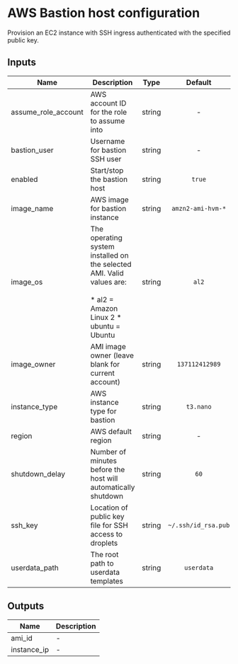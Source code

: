 # AWS Bastion host configuration

Provision an EC2 instance with SSH ingress authenticated with the specified public key.

## Inputs

| Name | Description | Type | Default | Required |
|------|-------------|:----:|:-----:|:-----:|
| assume\_role\_account | AWS account ID for the role to assume into | string | - | yes |
| bastion\_user | Username for bastion SSH user | string | - | yes |
| enabled | Start/stop the bastion host | string | `true` | no |
| image\_name | AWS image for bastion instance | string | `amzn2-ami-hvm-*` | no |
| image\_os | The operating system installed on the selected AMI. Valid values are:<br><br>  * al2     = Amazon Linux 2   * ubuntu  = Ubuntu | string | `al2` | no |
| image\_owner | AMI image owner (leave blank for current account) | string | `137112412989` | no |
| instance\_type | AWS instance type for bastion | string | `t3.nano` | no |
| region | AWS default region | string | - | yes |
| shutdown\_delay | Number of minutes before the host will automatically shutdown | string | `60` | no |
| ssh\_key | Location of public key file for SSH access to droplets | string | `~/.ssh/id_rsa.pub` | no |
| userdata\_path | The root path to userdata templates | string | `userdata` | no |

## Outputs

| Name | Description |
|------|-------------|
| ami\_id | - |
| instance\_ip | - |

